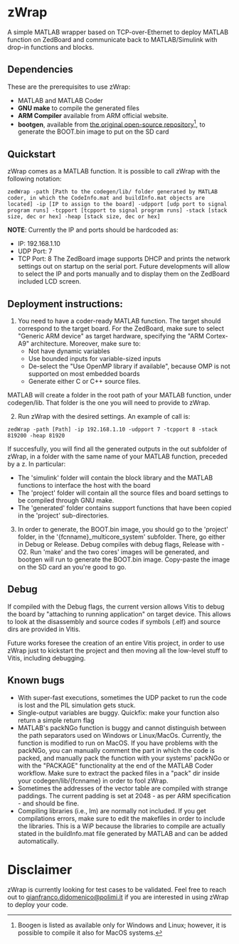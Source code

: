 
# zWrap
A simple MATLAB wrapper based on TCP-over-Ethernet to deploy MATLAB function on ZedBoard and communicate back to MATLAB/Simulink with drop-in functions and blocks.

## Dependencies
These are the prerequisites to use zWrap:

* MATLAB and MATLAB Coder
* **GNU make** to compile the generated files
* **ARM Compiler** available from ARM official website.
* **bootgen**, available from [the original open-source repository[^1]](https://github.com/Xilinx/bootgen), to generate the BOOT.bin image to put on the SD card

[^1]: Boogen is listed as available only for Windows and Linux; however, it is possible to compile it also for MacOS systems.

## Quickstart
zWrap comes as a MATLAB function. It is possible to call zWrap with the following notation:

```
zedWrap -path [Path to the codegen/lib/ folder generated by MATLAB coder, in which the CodeInfo.mat and buildInfo.mat objects are located] -ip [IP to assign to the board] -udpport [udp port to signal program runs] -tcpport [tcpport to signal program runs] -stack [stack size, dec or hex] -heap [stack size, dec or hex]
```

**NOTE**: Currently the IP and ports should be hardcoded as:
- IP: 192.168.1.10
- UDP Port: 7
- TCP Port: 8
The ZedBoard image supports DHCP and prints the network settings out on startup on the serial port. Future developments will allow to select the IP and ports manually and to display them on the ZedBoard included LCD screen.

## Deployment instructions:

1. You need to have a coder-ready MATLAB function. The target should correspond to the target board. For the ZedBoard, make sure to select "Generic ARM device" as target hardware, specifying the "ARM Cortex-A9" architecture. Moreover, make sure to:
    - Not have dynamic variables
    - Use bounded inputs for variable-sized inputs
    - De-select the "Use OpenMP library if available", because OMP is not supported on most embedded boards
    - Generate either C or C++ source files.

MATLAB will create a folder in the root path of your MATLAB function, under codegen/lib. That folder is the one you will need to provide to zWrap.

2. Run zWrap with the desired settings. An example of call is:
```
zedWrap -path [Path] -ip 192.168.1.10 -udpport 7 -tcpport 8 -stack 819200 -heap 81920
```
If succesfully, you will find all the generated outputs in the out subfolder of zWrap, in a folder with the same name of your MATLAB function, preceded by a z. In particular:
- The 'simulink' folder will contain the block library and the MATLAB functions to interface the host with the board
- The 'project' folder will contain all the source files and board settings to be compiled through GNU make.
- The 'generated' folder contains support functions that have been copied in the 'project' sub-directories.

3. In order to generate, the BOOT.bin image, you should go to the 'project' folder, in the '{fcnname}_multicore_system' subfolder. There, go either in Debug or Release. Debug compiles with debug flags, Release with -O2. Run 'make' and the two cores' images will be generated, and bootgen will run to generate the BOOT.bin image. Copy-paste the image on the SD card an you're good to go.

## Debug
If compiled with the Debug flags, the current version allows Vitis to debug the board by "attaching to running application" on target device. This allows to look at the disassembly and source codes if symbols (.elf) and source dirs are provided in Vitis. 

Future works foresee the creation of an entire Vitis project, in order to use zWrap just to kickstart the project and then moving all the low-level stuff to Vitis, including debugging.

## Known bugs
- With super-fast executions, sometimes the UDP packet to run the code is lost and the PIL simulation gets stuck.
- Single-output variables are buggy. Quickfix: make your function also return a simple return flag
- MATLAB's packNGo function is buggy and cannot distinguish between the path separators used on Windows or Linux/MacOs. Currently, the function is modified to run on MacOS. If you have problems with the packNGo, you can manually comment the part in which the code is packed, and manually pack the function with your systems' packNGo or with the "PACKAGE" functionality at the end of the MATLAB Coder workflow. Make sure to extract the packed files in a "pack" dir inside your codegen/lib/{fcnname} in order to fool zWrap.
- Sometimes the addresses of the vector table are compiled with strange paddings. The current padding is set at 2048 - as per ARM specification - and should be fine.
- Compiling libraries (i.e., lm) are normally not included. If you get compilations errors, make sure to edit the makefiles in order to include the libraries. This is a WiP because the libraries to compile are actually stated in the buildInfo.mat file generated by MATLAB and can be added automatically.

# Disclaimer
zWrap is currently looking for test cases to be validated. Feel free to reach out to gianfranco.didomenico@polimi.it if you are interested in using zWrap to deploy your code.
